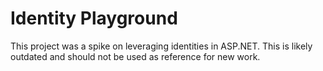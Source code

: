 # Identity Playground

This project was a spike on leveraging identities in ASP.NET. This is likely outdated and should not be used as reference for new work.
